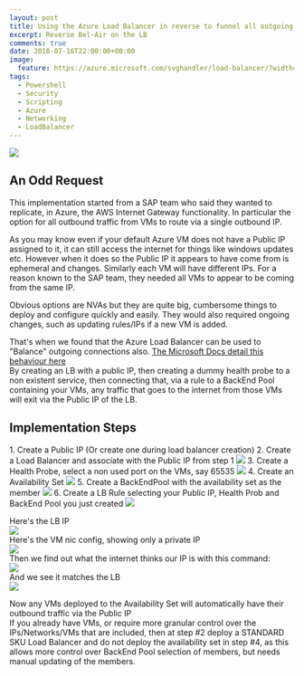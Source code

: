```yaml
---
layout: post
title: Using the Azure Load Balancer in reverse to funnel all outgoing traffic via a single IP
excerpt: Reverse Bel-Air on the LB
comments: true
date: 2018-07-16T22:00:00+00:00
image:
  feature: https://azure.microsoft.com/svghandler/load-balancer/?width=600&height=315
tags: 
  - Powershell
  - Security
  - Scripting
  - Azure
  - Networking
  - LoadBalancer
---
```

<img style="float: top;" src="https://azure.microsoft.com/svghandler/load-balancer/?width=600&height=315">

<H2> An Odd Request</H2>
This implementation started from a SAP team who said they wanted to replicate, in Azure, the AWS Internet Gateway functionality. In particular the option for all outbound traffic from VMs to route via a single outbound IP.  

As you may know even if your default Azure VM does not have a Public IP assigned to it, it can still access the internet for things like windows updates etc. However when it does so the Public IP it appears to have come from is ephemeral and changes.  Similarly each VM will have different IPs. For a reason known to the SAP team, they needed all VMs to appear to be coming from the same IP.  

Obvious options are NVAs but they are quite big, cumbersome things to deploy and configure quickly and easily. They would also required ongoing changes, such as updating rules/IPs if a new VM is added.  

That's when we found that the Azure Load Balancer can be used to "Balance" outgoing connections also.
[The Microsoft Docs detail this behaviour here](https://docs.microsoft.com/en-us/azure/load-balancer/load-balancer-outbound-connections#lb)  
By creating an LB with a public IP, then creating a dummy health probe to a non existent service, then connecting that, via a rule to a BackEnd Pool containing your VMs, any traffic that goes to the internet from those VMs will exit via the Public IP of the LB.

<H2>Implementation Steps</H2>
1. Create a Public IP (Or create one during load balancer creation)
2. Create a Load Balancer and associate with the Public IP from step 1 <IMG src="/public/LB1and2.png" align="bottom">
3. Create a Health Probe, select a non used port on the VMs, say 65535 <IMG src="/public/LB3.png" align="bottom">
4. Create an Availability Set <IMG src="/public/LB4.png" align="bottom">
5. Create a BackEndPool with the availability set as the member <IMG src="/public/LB5.png" align="bottom">
6. Create a LB Rule selecting your Public IP, Health Prob and BackEnd Pool you just created <IMG src="/public/LB6.png" align="bottom">

Here's the LB IP  
<IMG src="/public/LB-IP.png" align="bottom">  
Here's the VM nic config, showing only a private IP  
<IMG src="/public/vmnicconf.png" align="bottom">  
Then we find out what the internet thinks our IP is with this command:  
<IMG src="/public/ps-command.png" align="bottom">  
And we see it matches the LB  
<IMG src="/public/wmip.png" align="bottom">  
  
Now any VMs deployed to the Availability Set will automatically have their outbound traffic via the Public IP  
If you already have VMs, or require more granular control over the IPs/Networks/VMs that are included, then at step #2 deploy a STANDARD SKU Load Balancer and do not deploy the availability set in step #4, as this allows more control over BackEnd Pool selection of members, but needs manual updating of the members.

